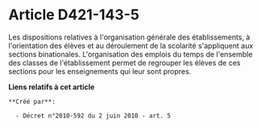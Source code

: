 # Article D421-143-5

Les dispositions relatives à l'organisation générale des établissements, à l'orientation des élèves et au déroulement de la
scolarité s'appliquent aux sections binationales. L'organisation des emplois du temps de l'ensemble des classes de
l'établissement permet de regrouper les élèves de ces sections pour les enseignements qui leur sont propres.

**Liens relatifs à cet article**

	**Créé par**:

	  - Décret n°2010-592 du 2 juin 2010 - art. 5
